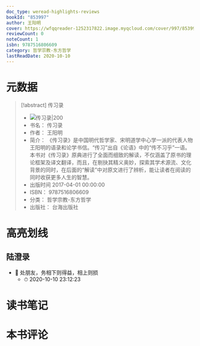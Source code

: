 ```yaml
---
doc_type: weread-highlights-reviews
bookId: "853997"
author: 王阳明
cover: https://wfqqreader-1252317822.image.myqcloud.com/cover/997/853997/t7_853997.jpg
reviewCount: 0
noteCount: 1
isbn: 9787516806609
category: 哲学宗教-东方哲学
lastReadDate: 2020-10-10
---
```

# 元数据
> [!abstract] 传习录
> - ![ 传习录|200](https://wfqqreader-1252317822.image.myqcloud.com/cover/997/853997/t7_853997.jpg)
> - 书名： 传习录
> - 作者： 王阳明
> - 简介： 《传习录》是中国明代哲学家、宋明道学中心学一派的代表人物王阳明的语录和论学书信。“传习”出自《论语》中的“传不习乎”一语。本书对《传习录》原典进行了全面而细致的解读，不仅涵盖了原书的理论框架及译文翻译，而且，在剔抉其精义奥妙，探索其学术源流、文化背景的同时，在后面的“解读”中对原文进行了辨析，能让读者在阅读的同时收获更多人生的智慧。
> - 出版时间 2017-04-01 00:00:00
> - ISBN： 9787516806609
> - 分类： 哲学宗教-东方哲学
> - 出版社： 台海出版社

# 高亮划线

## 陆澄录


- 📌 处朋友，务相下则得益，相上则损 
    - ⏱ 2020-10-10 23:12:23 
# 读书笔记

# 本书评论
